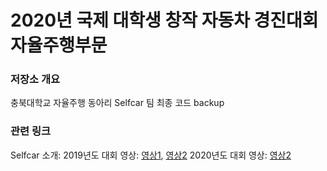 # 2020년 국제 대학생 창작 자동차 경진대회 자율주행부문 

### 저장소 개요
충북대학교 자율주행 동아리 Selfcar 팀 최종 코드 backup

### 관련 링크
Selfcar 소개: 
2019년도 대회 영상: [영상1](https://www.youtube.com/watch?v=GR5q7gsZQpo), [영상2](https://www.youtube.com/watch?v=rYABACjFTW8)
2020년도 대회 영상: [영상2](https://youtu.be/cSeR0a__Rj0?t=3820)
